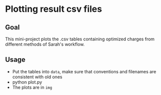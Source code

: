 # Plotting result csv files

## Goal
This mini-project plots the .csv tables containing optimized charges from different methods of Sarah's workflow.

## Usage
* Put the tables into `data`, make sure that conventions and filenames are consistent with old ones
* python plot.py
* The plots are in `img`
